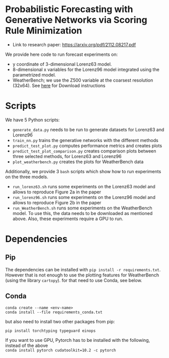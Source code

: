 # Probabilistic Forecasting with Generative Networks via Scoring Rule Minimization
- Link to research paper: https://arxiv.org/pdf/2112.08217.pdf

We provide here code to run forecast experiments on: 

- y coordinate of 3-dimensional Lorenz63 model.
- 8-dimensional x variables for the Lorenz96 model integrated using the parametrized model.
- WeatherBench; we use the Z500 variable at the coarsest resolution (32x64). See [here](https://github.com/pangeo-data/WeatherBench) for Download instructions


# Scripts
We have 5 Python scripts: 

- `generate_data.py` needs to be run to generate datasets for Lorenz63 and Lorenz96
- `train_nn.py` trains the generative networks with the different methods
- `predict_test_plot.py` computes performance metrics and creates plots
- `predict_test_plot_comparison.py` creates comparison plots between three selected methods, for Lorenz63 and Lorenz96
- `plot_weatherbench.py` creates the plots for WeatherBench data

Additionally, we provide 3 `bash` scripts which show how to run experiments on the three models. 

- `run_lorenz63.sh` runs some experiments on the Lorenz63 model and allows to reproduce Figure 2a in the paper
- `run_lorenz96.sh` runs some experiments on the Lorenz96 model and allows to reproduce Figure 2b in the paper
- `run_WeatherBench.sh` runs some experiments on the WeatherBench model. To use this, the data needs to be downloaded as mentioned above. Also, these experiments require a GPU to run.

# Dependencies
## Pip 

The dependencies can be installed with ```pip install -r requirements.txt```. 
However that is not enough to use the plotting features for WeatherBench (using the library `cartopy`). for that need to use Conda, see below.

## Conda

```
conda create --name <env-name>
conda install --file requirements_conda.txt
```

but also need to install two other packages from pip: 

```pip install torchtyping typeguard einops```
 
If you want to use GPU, Pytorch has to be installed with the following, instead of the above  
```conda install pytorch cudatoolkit=10.2 -c pytorch```





